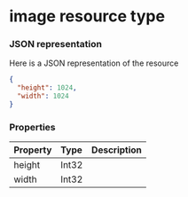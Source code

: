 # image resource type



### JSON representation

Here is a JSON representation of the resource

<!-- {
  "blockType": "resource",
  "optionalProperties": [

  ],
  "@odata.type": "microsoft.graph.image"
}-->

```json
{
  "height": 1024,
  "width": 1024
}

```
### Properties
| Property	   | Type	|Description|
|:---------------|:--------|:----------|
|height|Int32||
|width|Int32||

<!-- uuid: 80588ca8-97fa-4917-92c5-3796b1bffd76
2015-10-19 10:21:29 UTC -->
<!-- {
  "type": "#page.annotation",
  "description": "image resource",
  "keywords": "",
  "section": "documentation",
  "tocPath": ""
}-->